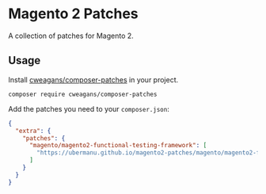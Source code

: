 # Magento 2 Patches

A collection of patches for Magento 2.

## Usage

Install [cweagans/composer-patches](https://github.com/cweagans/composer-patches) in your project.

    composer require cweagans/composer-patches

Add the patches you need to your `composer.json`:

```json
{
  "extra": {
    "patches": {
      "magento/magento2-functional-testing-framework": [
        "https://ubermanu.github.io/magento2-patches/magento/magento2-functional-testing-framework/fix_xdebug_disable.patch"
      ]
    }
  }
}
```
